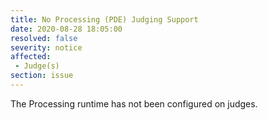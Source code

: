 ```yaml
---
title: No Processing (PDE) Judging Support
date: 2020-08-28 18:05:00
resolved: false
severity: notice
affected:
 - Judge(s)
section: issue
---
```


The Processing runtime has not been configured on judges.
